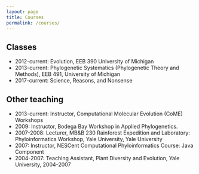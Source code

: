 ```yaml
---
layout: page
title: Courses
permalink: /courses/
---
```


## Classes

- 2012-current: Evolution, EEB 390 University of Michigan
- 2013-current: Phylogenetic Systematics (Phylogenetic Theory and Methods), EEB 491, University of Michigan
- 2017-current: Science, Reasons, and Nonsense

## Other teaching

- 2013-current: Instructor, Computational Molecular Evolution (CoME) Workshops
- 2009: Instructor, Bodega Bay Workshop in Applied Phylogenetics.
- 2007-2008: Lecturer, MB&B 230 Rainforest Expedition and Laboratory: Phyloinformatics Workshop, Yale University, Yale University
- 2007: Instructor, NESCent Computational Phyloinformatics Course: Java Component
- 2004-2007: Teaching Assistant, Plant Diversity and Evolution, Yale University, 2004-2007

